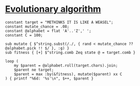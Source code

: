 [1]: http://rosettacode.org/wiki/Evolutionary_algorithm

# [Evolutionary algorithm][1]

```perl6
constant target = "METHINKS IT IS LIKE A WEASEL";
constant mutate_chance = .08;
constant @alphabet = flat 'A'..'Z',' ';
constant C = 100;
 
sub mutate { $^string.subst(/./, { rand < mutate_chance ?? @alphabet.pick !! $/ }, :g) }
sub fitness { [+] $^string.comb Zeq state @ = target.comb }
 
loop (
    my $parent = @alphabet.roll(target.chars).join;
    $parent ne target;
    $parent = max :by(&fitness), mutate($parent) xx C
) { printf "%6d: '%s'\n", $++, $parent }
```